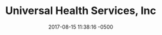 ---
layout: post
title:  "Universal Health Services, Inc"
date:   2017-08-15 11:38:16 -0500
categories: professional
image: uhs.png
imagealt: "Screenshot of UHS homepage navigation and banner"
descrip: "Lead developer for custom WordPress website. Built custom PHP widgets and plugins and worked closely with designers through the design process"
link: https://www.uhsinc.com/
---